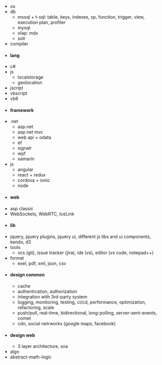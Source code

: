 * os
* db
  * mssql + t-sql: table, keys, indexes, sp, function, trigger, view, execution plan, profiler
  * mysql  
  * olap: mdx
  * solr
* compiler
* #### lang
* c#
* js
  * localstorage
  * geolocation
* jscript
* vbscript
* vb6
* #### framework
* .net
  * asp.net
  * asp.net mvc
  * web api + odata
  * ef
  * signalr
  * wpf
  * xamarin
* js
  * angular
  * react + redux
  * cordova + ionic
  * node
* #### web
* asp classic
* WebSockets, WebRTC, IceLink
* #### lib
* jquery, jquery plugins, jquery ui, different js libs and ui components, kendo, d3
* tools
  * vcs (git), issue tracker (jira), ide (vs), editor (vs code, notepad++)
* format
  * exel, pdf, xml, json, csv
* #### design common
  * cache
  * authentication, authorization
  * integration with 3rd-party system
  * logging, monitoring, testing, ci/cd, performance, optimization, refactoring, scale
  * push/pull, real-time, bidirectional, long-polling, server-sent-events, comet 
  * cdn, social netrworks (google maps, facebook)
* #### design web
  * 3 layer architecture, soa
* algo
* abstract-math-logic
